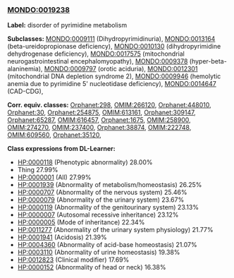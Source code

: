 
### [MONDO:0019238](http://purl.obolibrary.org/obo/MONDO_0019238)
**Label:** disorder of pyrimidine metabolism

**Subclasses:** [MONDO:0009111](http://purl.obolibrary.org/obo/MONDO_0009111) (Dihydropyrimidinuria), [MONDO:0013164](http://purl.obolibrary.org/obo/MONDO_0013164) (beta-ureidopropionase deficiency), [MONDO:0010130](http://purl.obolibrary.org/obo/MONDO_0010130) (dihydropyrimidine dehydrogenase deficiency), [MONDO:0017575](http://purl.obolibrary.org/obo/MONDO_0017575) (mitochondrial neurogastrointestinal encephalomyopathy), [MONDO:0009378](http://purl.obolibrary.org/obo/MONDO_0009378) (hyper-beta-alaninemia), [MONDO:0009797](http://purl.obolibrary.org/obo/MONDO_0009797) (orotic aciduria), [MONDO:0012301](http://purl.obolibrary.org/obo/MONDO_0012301) (mitochondrial DNA depletion syndrome 2), [MONDO:0009946](http://purl.obolibrary.org/obo/MONDO_0009946) (hemolytic anemia due to pyrimidine 5' nucleotidase deficiency), [MONDO:0014647](http://purl.obolibrary.org/obo/MONDO_0014647) (CAD-CDG), 

**Corr. equiv. classes:** [Orphanet:298](http://www.orpha.net/ORDO/Orphanet_298), [OMIM:266120](http://purl.obolibrary.org/obo/OMIM_266120), [Orphanet:448010](http://www.orpha.net/ORDO/Orphanet_448010), [Orphanet:30](http://www.orpha.net/ORDO/Orphanet_30), [Orphanet:254875](http://www.orpha.net/ORDO/Orphanet_254875), [OMIM:613161](http://purl.obolibrary.org/obo/OMIM_613161), [Orphanet:309147](http://www.orpha.net/ORDO/Orphanet_309147), [Orphanet:65287](http://www.orpha.net/ORDO/Orphanet_65287), [OMIM:616457](http://purl.obolibrary.org/obo/OMIM_616457), [Orphanet:1675](http://www.orpha.net/ORDO/Orphanet_1675), [OMIM:258900](http://purl.obolibrary.org/obo/OMIM_258900), [OMIM:274270](http://purl.obolibrary.org/obo/OMIM_274270), [OMIM:237400](http://purl.obolibrary.org/obo/OMIM_237400), [Orphanet:38874](http://www.orpha.net/ORDO/Orphanet_38874), [OMIM:222748](http://purl.obolibrary.org/obo/OMIM_222748), [OMIM:609560](http://purl.obolibrary.org/obo/OMIM_609560), [Orphanet:35120](http://www.orpha.net/ORDO/Orphanet_35120), 

**Class expressions from DL-Learner:**

- [HP:0000118](http://purl.obolibrary.org/obo/HP_0000118) (Phenotypic abnormality) 28.00%
- Thing 27.99%
- [HP:0000001](http://purl.obolibrary.org/obo/HP_0000001) (All) 27.99%
- [HP:0001939](http://purl.obolibrary.org/obo/HP_0001939) (Abnormality of metabolism/homeostasis) 26.25%
- [HP:0000707](http://purl.obolibrary.org/obo/HP_0000707) (Abnormality of the nervous system) 25.46%
- [HP:0000079](http://purl.obolibrary.org/obo/HP_0000079) (Abnormality of the urinary system) 23.67%
- [HP:0000119](http://purl.obolibrary.org/obo/HP_0000119) (Abnormality of the genitourinary system) 23.13%
- [HP:0000007](http://purl.obolibrary.org/obo/HP_0000007) (Autosomal recessive inheritance) 23.12%
- [HP:0000005](http://purl.obolibrary.org/obo/HP_0000005) (Mode of inheritance) 22.34%
- [HP:0011277](http://purl.obolibrary.org/obo/HP_0011277) (Abnormality of the urinary system physiology) 21.77%
- [HP:0001941](http://purl.obolibrary.org/obo/HP_0001941) (Acidosis) 21.39%
- [HP:0004360](http://purl.obolibrary.org/obo/HP_0004360) (Abnormality of acid-base homeostasis) 21.07%
- [HP:0003110](http://purl.obolibrary.org/obo/HP_0003110) (Abnormality of urine homeostasis) 19.38%
- [HP:0012823](http://purl.obolibrary.org/obo/HP_0012823) (Clinical modifier) 17.69%
- [HP:0000152](http://purl.obolibrary.org/obo/HP_0000152) (Abnormality of head or neck) 16.38%


